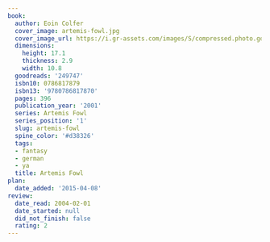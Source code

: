 ```yaml
---
book:
  author: Eoin Colfer
  cover_image: artemis-fowl.jpg
  cover_image_url: https://i.gr-assets.com/images/S/compressed.photo.goodreads.com/books/1327945104l/249747._SY160_.jpg
  dimensions:
    height: 17.1
    thickness: 2.9
    width: 10.8
  goodreads: '249747'
  isbn10: 0786817879
  isbn13: '9780786817870'
  pages: 396
  publication_year: '2001'
  series: Artemis Fowl
  series_position: '1'
  slug: artemis-fowl
  spine_color: '#d38326'
  tags:
  - fantasy
  - german
  - ya
  title: Artemis Fowl
plan:
  date_added: '2015-04-08'
review:
  date_read: 2004-02-01
  date_started: null
  did_not_finish: false
  rating: 2
---
```

